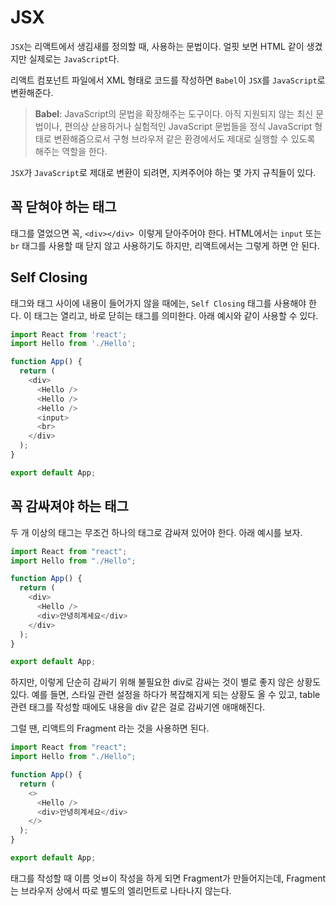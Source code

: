 # JSX

`JSX`는 리액트에서 생김새를 정의할 때, 사용하는 문법이다. 얼핏 보면 HTML 같이 생겼지만 실제로는 `JavaScript`다.

리액트 컴포넌트 파일에서 XML 형태로 코드를 작성하면 `Babel`이 `JSX`를 `JavaScript`로 변환해준다.

> **Babel**: JavaScript의 문법을 확장해주는 도구이다. 아직 지원되지 않는 최신 문법이나, 편의상 삳용하거나 실험적인 JavaScript 문법들을 정식 JavaScript 형태로 변환해줌으로서 구형 브라우저 같은 환경에서도 제대로 실행할 수 있도록 해주는 역할을 한다.

`JSX`가 `JavaScript`로 제대로 변환이 되려면, 지켜주어야 하는 몇 가지 규칙들이 있다.

## 꼭 닫혀야 하는 태그

태그를 열었으면 꼭, `<div></div> `이렇게 닫아주어야 한다. HTML에서는 `input` 또는 `br` 태그를 사용할 때 닫지 않고 사용하기도 하지만, 리액트에서는 그렇게 하면 안 된다.

## Self Closing

태그와 태그 사이에 내용이 들어가지 않을 때에는, `Self Closing` 태그를 사용해야 한다. 이 태그는 열리고, 바로 닫히는 태그를 의미한다. 아래 예시와 같이 사용할 수 있다.

```javascript
import React from 'react';
import Hello from './Hello';

function App() {
  return (
    <div>
      <Hello />
      <Hello />
      <Hello />
      <input>
      <br>
    </div>
  );
}

export default App;
```

## 꼭 감싸져야 하는 태그

두 개 이상의 태그는 무조건 하나의 태그로 감싸져 있어야 한다. 아래 예시를 보자.

```javascript
import React from "react";
import Hello from "./Hello";

function App() {
  return (
    <div>
      <Hello />
      <div>안녕히계세요</div>
    </div>
  );
}

export default App;
```

하지만, 이렇게 단순히 감싸기 위해 불필요한 div로 감싸는 것이 별로 좋지 않은 상황도 있다. 예를 들면, 스타일 관련 설정을 하다가 복잡해지게 되는 상황도 올 수 있고, table 관련 태그를 작성할 때에도 내용을 div 같은 걸로 감싸기엔 애매해진다.

그럴 땐, 리액트의 Fragment 라는 것을 사용하면 된다.

```javascript
import React from "react";
import Hello from "./Hello";

function App() {
  return (
    <>
      <Hello />
      <div>안녕히계세요</div>
    </>
  );
}

export default App;
```

태그를 작성할 때 이름 엇ㅂ이 작성을 하게 되면 Fragment가 만들어지는데, Fragment는 브라우저 상에서 따로 별도의 엘리먼트로 나타나지 않는다.
